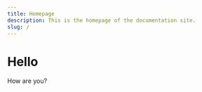 ```yaml
---
title: Homepage
description: This is the homepage of the documentation site.
slug: /
---
```


# Hello

How are you?